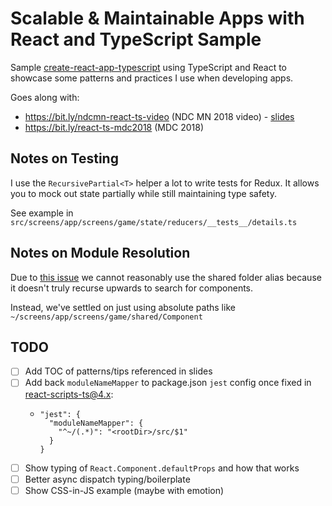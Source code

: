 # Scalable & Maintainable Apps with React and TypeScript Sample

Sample [create-react-app-typescript](https://github.com/wmonk/create-react-app-typescript) using TypeScript and React to showcase some patterns and practices I use when developing apps.

Goes along with:

- https://bit.ly/ndcmn-react-ts-video (NDC MN 2018 video) - [slides](https://bit.ly/ndcmn-react-ts)
- https://bit.ly/react-ts-mdc2018 (MDC 2018)

## Notes on Testing

I use the `RecursivePartial<T>` helper a lot to write tests for Redux. It allows you to mock out state partially while still maintaining type safety.

See example in `src/screens/app/screens/game/state/reducers/__tests__/details.ts`

## Notes on Module Resolution

Due to [this issue](https://github.com/Microsoft/TypeScript/issues/10649) we cannot reasonably use the shared folder alias because it doesn't truly recurse upwards to search for components.

Instead, we've settled on just using absolute paths like `~/screens/app/screens/game/shared/Component`

## TODO

- [ ] Add TOC of patterns/tips referenced in slides
- [ ] Add back `moduleNameMapper` to package.json `jest` config once fixed in react-scripts-ts@4.x:
  - ```
    "jest": {
      "moduleNameMapper": {
        "^~/(.*)": "<rootDir>/src/$1"
      }
    }
    ```
- [ ] Show typing of `React.Component.defaultProps` and how that works
- [ ] Better async dispatch typing/boilerplate
- [ ] Show CSS-in-JS example (maybe with emotion)
